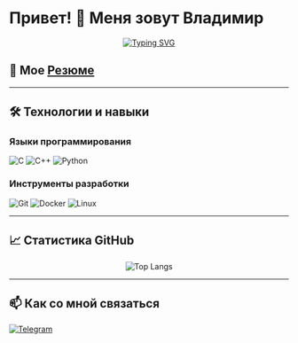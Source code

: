 # Привет! 👋 Меня зовут Владимир

<div align="center">
  
  [![Typing SVG](https://readme-typing-svg.demolab.com?font=Fira+Code&size=25&pause=1000&width=750&lines=C/C+++Developer+%257C+Network+Software+Engineer)](https://git.io/typing-svg)
  
</div>


## 📄 Мое [**Резюме**](https://github.com/Vladimir1t/CV/blob/main/CV_VekhovVV.pdf)
---

## 🛠️ Технологии и навыки

### Языки программирования
![C](https://img.shields.io/badge/C-00599C?style=for-the-badge&logo=c&logoColor=white)
![C++](https://img.shields.io/badge/C++-00599C?style=for-the-badge&logo=c%2B%2B&logoColor=white)
![Python](https://img.shields.io/badge/Python-3776AB?style=for-the-badge&logo=python&logoColor=white)

### Инструменты разработки
![Git](https://img.shields.io/badge/Git-F05032?style=for-the-badge&logo=git&logoColor=white)
![Docker](https://img.shields.io/badge/Docker-2496ED?style=for-the-badge&logo=docker&logoColor=white)
![Linux](https://img.shields.io/badge/Linux-FCC624?style=for-the-badge&logo=linux&logoColor=black)

---

## 📈 Статистика GitHub

<div align="center">

![Top Langs](https://github-readme-stats.vercel.app/api/top-langs/?username=Vladimir1t&layout=compact&theme=radical)

</div>

---

## 📫 Как со мной связаться

[![Telegram](https://img.shields.io/badge/Telegram-2CA5E0?style=for-the-badge&logo=telegram&logoColor=white)](https://t.me/vladimir_spb_v)
